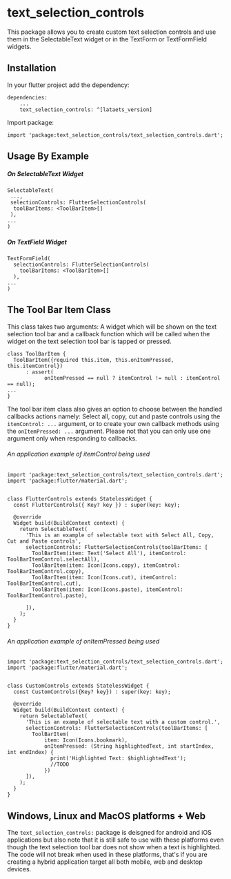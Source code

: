 # text_selection_controls

This package allows you to create custom text selection controls and use them in the SelectableText widget or in the TextForm or TextFormField widgets.

## Installation

In your flutter project add the dependency:
```
dependencies:
    ...
    text_selection_controls: ^[lataets_version]
```

Import package:
```
import 'package:text_selection_controls/text_selection_controls.dart';
```

## Usage By Example

##### On SelectableText Widget
```
SelectableText(
 ...,
 selectionControls: FlutterSelectionControls(
  toolBarItems: <ToolBarItem>[]
 ),
...
)
```
##### On TextField Widget
```
TextFormField(
  selectionControls: FlutterSelectionControls(
    toolBarItems: <ToolBarItem>[]
  ),
...
)
```
## The Tool Bar Item Class

This class takes two arguments: A widget which will be shown on the text selection tool bar and a callback function which will be called when the widget on the text selection tool bar is tapped or pressed. 
```
class ToolBarItem {
  ToolBarItem({required this.item, this.onItemPressed, this.itemControl})
      : assert(
            onItemPressed == null ? itemControl != null : itemControl == null);
...
}
```

The tool bar item class also gives an option to choose between the handled callbacks actions namely: Select all, copy, cut and paste controls using the ```itemControl: ...``` argument, or to create your own callback methods using the ```onItemPressed: ...``` argument. Please not that you can only use one argument only when responding to callbacks.

###### An application example of itemControl being used

```
import 'package:text_selection_controls/text_selection_controls.dart';
import 'package:flutter/material.dart';


class FlutterControls extends StatelessWidget {
  const FlutterControls({ Key? key }) : super(key: key);

  @override
  Widget build(BuildContext context) {
    return SelectableText(
      'This is an example of selectable text with Select All, Copy, Cut and Paste controls',
      selectionControls: FlutterSelectionControls(toolBarItems: [
        ToolBarItem(item: Text('Select All'), itemControl: ToolBarItemControl.selectAll),
        ToolBarItem(item: Icon(Icons.copy), itemControl: ToolBarItemControl.copy),
        ToolBarItem(item: Icon(Icons.cut), itemControl: ToolBarItemControl.cut),
        ToolBarItem(item: Icon(Icons.paste), itemControl: ToolBarItemControl.paste),

      ]),
    );
  }
}
```


###### An application example of onItemPressed being used
```
import 'package:text_selection_controls/text_selection_controls.dart';
import 'package:flutter/material.dart';


class CustomControls extends StatelessWidget {
  const CustomControls({Key? key}) : super(key: key);

  @override
  Widget build(BuildContext context) {
    return SelectableText(
      'This is an example of selectable text with a custom control.',
      selectionControls: FlutterSelectionControls(toolBarItems: [
        ToolBarItem(
            item: Icon(Icons.bookmark),
            onItemPressed: (String highlightedText, int startIndex, int endIndex) {
              print('Highlighted Text: $highlightedText');
              //TODO 
            })
      ]),
    );
  }
}

```

## Windows, Linux and MacOS platforms + Web

The ```text_selection_controls:``` package is deisgned for android and iOS applications but also note that it is still safe to use with these platforms even though the text selection tool bar does not show when a text is highlighted. The code will not break when used in these platforms, that's  if you are creating a hybrid application target all both mobile, web and desktop devices.
